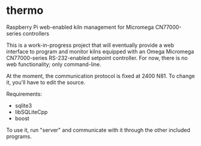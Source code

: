 # thermo
Raspberry Pi web-enabled kiln management for Micromega CN77000-series controllers

This is a work-in-progress project that will eventually provide a web interface to program and monitor kilns equipped with an Omega Micromega CN77000-series RS-232-enabled setpoint controller. For now, there is no web functionality; only command-line.

At the moment, the communication protocol is fixed at 2400 N81. To change it, you'll have to edit the source.

Requirements: 
* sqlite3
* libSQLiteCpp
* boost

To use it, run "server" and communicate with it through the other included programs.
